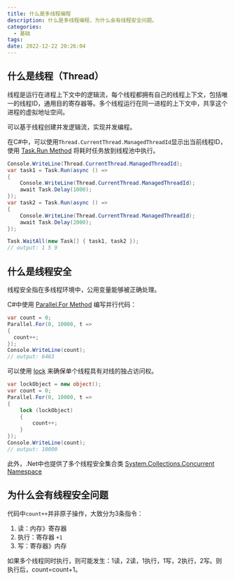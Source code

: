```yaml
---
title: 什么是多线程编程
description: 什么是多线程编程，为什么会有线程安全问题。
categories:
  - 基础
tags:
date: 2022-12-22 20:26:04
---
```


## 什么是线程（Thread）

线程是运行在进程上下文中的逻辑流，每个线程都拥有自己的线程上下文，包括唯一的线程ID，通用目的寄存器等。多个线程运行在同一进程的上下文中，共享这个进程的虚拟地址空间。

可以基于线程创建并发逻辑流，实现并发编程。

在C#中，可以使用`Thread.CurrentThread.ManagedThreadId`显示出当前线程ID，使用 [Task.Run Method](https://learn.microsoft.com/en-us/dotnet/api/system.threading.tasks.task.run?view=net-6.0) 将耗时任务放到线程池中执行。

``` C#
Console.WriteLine(Thread.CurrentThread.ManagedThreadId);
var task1 = Task.Run(async () =>
{
    Console.WriteLine(Thread.CurrentThread.ManagedThreadId);
    await Task.Delay(1000);
});
var task2 = Task.Run(async () =>
{
    Console.WriteLine(Thread.CurrentThread.ManagedThreadId);
    await Task.Delay(2000);
});

Task.WaitAll(new Task[] { task1, task2 });
// output: 1 5 9
```
## 什么是线程安全

线程安全指在多线程环境中，公用变量能够被正确处理。

C#中使用 [Parallel.For Method](https://learn.microsoft.com/en-us/dotnet/api/system.threading.tasks.parallel.for?view=net-6.0) 编写并行代码：
``` C#
var count = 0;
Parallel.For(0, 10000, t =>
{
  count++;
});
Console.WriteLine(count);
// output: 6463
```
可以使用 [lock](https://learn.microsoft.com/en-us/dotnet/csharp/language-reference/statements/lock) 来确保单个线程具有对线的独占访问权。
``` C#
var lockObject = new object();
var count = 0;
Parallel.For(0, 10000, t =>
{
    lock (lockObject)
    {
        count++;
    }
});
Console.WriteLine(count);
// output: 10000
```
此外，.Net中也提供了多个线程安全集合类 [System.Collections.Concurrent Namespace](https://learn.microsoft.com/en-us/dotnet/api/system.collections.concurrent?view=net-6.0)

## 为什么会有线程安全问题

代码中`count++`并非原子操作，大致分为3条指令：

1. 读：内存》寄存器
2. 执行：寄存器 `+1`
3. 写：寄存器》内存

如果多个线程同时执行，则可能发生：1读，2读，1执行，1写，2执行，2写。则执行后，count=count+1。

